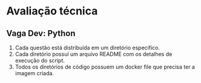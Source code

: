 # Avaliação técnica

## Vaga Dev: Python

1. Cada questão está distribuída em um diretório especifico.
2. Cada diretório possuí um arquivo README com os detalhes de execução do script.
3. Todos os diretórios de código possuem um docker file que precisa ter a imagem criada.

